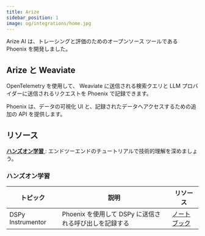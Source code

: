 ```yaml
---
title: Arize
sidebar_position: 1
image: og/integrations/home.jpg
---
```


Arize AI は、トレーシングと評価のためのオープンソース ツールである Phoenix を開発しました。

## Arize と Weaviate
OpenTelemetry を使用して、 Weaviate に送信される検索クエリと LLM プロバイダーに送信されるリクエストを Phoenix で記録できます。

Phoenix は、データの可視化 UI と、記録されたデータへアクセスするための追加の API を提供します。

## リソース
[ **ハンズオン学習** ](#hands-on-learning): エンドツーエンドのチュートリアルで技術的理解を深めましょう。

### ハンズオン学習

| トピック | 説明 | リソース |
| --- | --- | --- |
| DSPy Instrumentor | Phoenix を使用して DSPy に送信される呼び出しを記録する | [ノートブック](https://github.com/weaviate/recipes/blob/main/integrations/operations/arize/DSPy-Instrumentor.py) |


